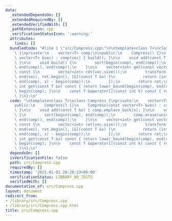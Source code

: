 ```yaml
---
data:
  _extendedDependsOn: []
  _extendedRequiredBy: []
  _extendedVerifiedWith: []
  _pathExtension: cpp
  _verificationStatusIcon: ':warning:'
  attributes:
    links: []
  bundledCode: "#line 1 \"src/Compress.cpp\"\n\ntemplate<class T>\nclass Compress\
    \ {\nprivate:\n    vector<T> comp;\n\npublic:\n    Compress() {}\n    Compress(const\
    \ vector<T> &vec) : comp(vec) { build(); }\n\n    void add(const T &x) { comp.emplace_back(x);\
    \ }\n\n    void build() {\n        sort(begin(comp), end(comp));\n        comp.erase(unique(begin(comp),\
    \ end(comp)), end(comp));\n    }\n\n    vector<int> get(const vector<T> &vec)\
    \ const {\n        vector<int> ret(vec.size());\n        transform(begin(vec),\
    \ end(vec), ret.begin(), [&](const T &x) {\n            return (int)(lower_bound(begin(comp),\
    \ end(comp), x) - begin(comp));\n        });\n        return ret;\n    }\n   \
    \ int get(const T &x) const { return lower_bound(begin(comp), end(comp), x) -\
    \ begin(comp); }\n\n    const T &operator[](const int k) const { return comp[k];\
    \ }\n};\n"
  code: "\ntemplate<class T>\nclass Compress {\nprivate:\n    vector<T> comp;\n\n\
    public:\n    Compress() {}\n    Compress(const vector<T> &vec) : comp(vec) { build();\
    \ }\n\n    void add(const T &x) { comp.emplace_back(x); }\n\n    void build()\
    \ {\n        sort(begin(comp), end(comp));\n        comp.erase(unique(begin(comp),\
    \ end(comp)), end(comp));\n    }\n\n    vector<int> get(const vector<T> &vec)\
    \ const {\n        vector<int> ret(vec.size());\n        transform(begin(vec),\
    \ end(vec), ret.begin(), [&](const T &x) {\n            return (int)(lower_bound(begin(comp),\
    \ end(comp), x) - begin(comp));\n        });\n        return ret;\n    }\n   \
    \ int get(const T &x) const { return lower_bound(begin(comp), end(comp), x) -\
    \ begin(comp); }\n\n    const T &operator[](const int k) const { return comp[k];\
    \ }\n};\n"
  dependsOn: []
  isVerificationFile: false
  path: src/Compress.cpp
  requiredBy: []
  timestamp: '2021-01-01 20:28:23+09:00'
  verificationStatus: LIBRARY_NO_TESTS
  verifiedWith: []
documentation_of: src/Compress.cpp
layout: document
redirect_from:
- /library/src/Compress.cpp
- /library/src/Compress.cpp.html
title: src/Compress.cpp
---
```


